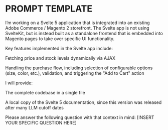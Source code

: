 # PROMPT TEMPLATE 

I’m working on a Svelte 5 application that is integrated into an existing Adobe Commerce / Magento 2 storefront. The Svelte app is not using SvelteKit, but is instead built as a standalone frontend that is embedded into Magento pages to take over specific UI functionality.

Key features implemented in the Svelte app include:

Fetching price and stock levels dynamically via AJAX

Handling the purchase flow, including selection of configurable options (size, color, etc.), validation, and triggering the "Add to Cart" action

I will provide:

The complete codebase in a single file

A local copy of the Svelte 5 documentation, since this version was released after many LLM cutoff dates

Please answer the following question with that context in mind:
[INSERT YOUR SPECIFIC QUESTION HERE]